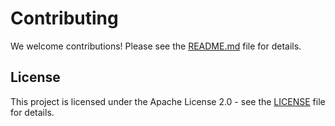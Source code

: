 # Contributing

We welcome contributions! Please see the [README.md](README.md) file for details.

## License

This project is licensed under the Apache License 2.0 - see the [LICENSE](LICENSE) file for details.
